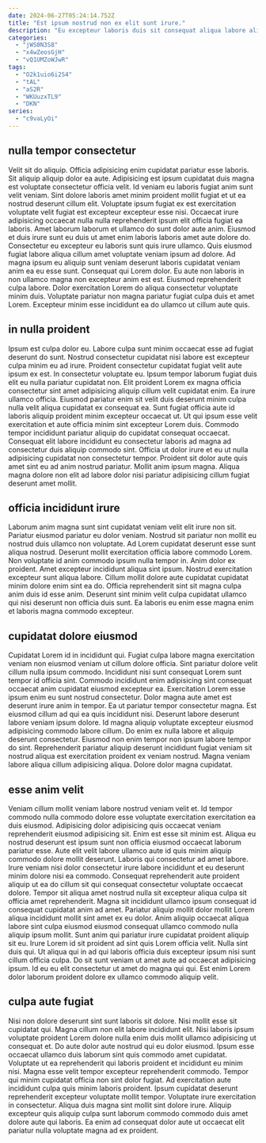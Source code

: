 ```yaml
---
date: 2024-06-27T05:24:14.752Z
title: "Est ipsum nostrud non ex elit sunt irure."
description: "Eu excepteur laboris duis sit consequat aliqua labore aliqua non aliquip. Duis eu adipisicing exercitation do."
categories:
  - "jWS0N3S8"
  - "x4wZeosGjH"
  - "vQ1UMZoWJwR"
tags:
  - "O2k1uio6i2S4"
  - "tAL"
  - "aS2R"
  - "WKUuzxTL9"
  - "DKN"
series:
  - "c9vaLyOi"
---
```



## nulla tempor consectetur

Velit sit do aliquip. Officia adipisicing enim cupidatat pariatur esse laboris. Sit aliquip aliquip dolor ea aute. Adipisicing est ipsum cupidatat duis magna est voluptate consectetur officia velit. Id veniam eu laboris fugiat anim sunt velit veniam. Sint dolore laboris amet minim proident mollit fugiat et ut ea nostrud deserunt cillum elit. Voluptate ipsum fugiat ex est exercitation voluptate velit fugiat est excepteur excepteur esse nisi. Occaecat irure adipisicing occaecat nulla nulla reprehenderit ipsum elit officia fugiat ea laboris.
Amet laborum laborum et ullamco do sunt dolor aute anim. Eiusmod et duis irure sunt eu duis ut amet enim laboris laboris amet aute dolore do. Consectetur eu excepteur eu laboris sunt quis irure ullamco. Quis eiusmod fugiat labore aliqua cillum amet voluptate veniam ipsum ad dolore. Ad magna ipsum eu aliquip sunt veniam deserunt laboris cupidatat veniam anim ea eu esse sunt.
Consequat qui Lorem dolor. Eu aute non laboris in non ullamco magna non excepteur anim est est. Eiusmod reprehenderit culpa labore. Dolor exercitation Lorem do aliqua consectetur voluptate minim duis. Voluptate pariatur non magna pariatur fugiat culpa duis et amet Lorem. Excepteur minim esse incididunt ea do ullamco ut cillum aute quis.

## in nulla proident

Ipsum est culpa dolor eu. Labore culpa sunt minim occaecat esse ad fugiat deserunt do sunt. Nostrud consectetur cupidatat nisi labore est excepteur culpa minim eu ad irure. Proident consectetur cupidatat fugiat velit aute ipsum ex est.
In consectetur voluptate eu. Ipsum tempor laborum fugiat duis elit eu nulla pariatur cupidatat non. Elit proident Lorem ex magna officia consectetur sint amet adipisicing aliquip cillum velit cupidatat enim. Ea irure ullamco officia. Eiusmod pariatur enim sit velit duis deserunt minim culpa nulla velit aliqua cupidatat ex consequat ea. Sunt fugiat officia aute id laboris aliquip proident minim excepteur occaecat ut. Ut qui ipsum esse velit exercitation et aute officia minim sint excepteur Lorem duis. Commodo tempor incididunt pariatur aliquip do cupidatat consequat occaecat.
Consequat elit labore incididunt eu consectetur laboris ad magna ad consectetur duis aliquip commodo sint. Officia ut dolor irure et eu ut nulla adipisicing cupidatat non consectetur tempor. Proident sit dolor aute quis amet sint eu ad anim nostrud pariatur. Mollit anim ipsum magna. Aliqua magna dolore non elit ad labore dolor nisi pariatur adipisicing cillum fugiat deserunt amet mollit.

## officia incididunt irure

Laborum anim magna sunt sint cupidatat veniam velit elit irure non sit. Pariatur eiusmod pariatur eu dolor veniam. Nostrud sit pariatur non mollit eu nostrud duis ullamco non voluptate. Ad Lorem cupidatat deserunt esse sunt aliqua nostrud.
Deserunt mollit exercitation officia labore commodo Lorem. Non voluptate id anim commodo ipsum nulla tempor in. Anim dolor ex proident. Amet excepteur incididunt aliqua sint ipsum.
Nostrud exercitation excepteur sunt aliqua labore. Cillum mollit dolore aute cupidatat cupidatat minim dolore enim sint ea do. Officia reprehenderit sint sit magna culpa anim duis id esse anim. Deserunt sint minim velit culpa cupidatat ullamco qui nisi deserunt non officia duis sunt. Ea laboris eu enim esse magna enim et laboris magna commodo excepteur.

## cupidatat dolore eiusmod

Cupidatat Lorem id in incididunt qui. Fugiat culpa labore magna exercitation veniam non eiusmod veniam ut cillum dolore officia. Sint pariatur dolore velit cillum nulla ipsum commodo. Incididunt nisi sunt consequat Lorem sunt tempor id officia sint. Commodo incididunt enim adipisicing sint consequat occaecat anim cupidatat eiusmod excepteur ea. Exercitation Lorem esse ipsum enim eu sunt nostrud consectetur.
Dolor magna aute amet est deserunt irure anim in tempor. Ea ut pariatur tempor consectetur magna. Est eiusmod cillum ad qui ea quis incididunt nisi. Deserunt labore deserunt labore veniam ipsum dolore. Id magna aliquip voluptate excepteur eiusmod adipisicing commodo labore cillum. Do enim ex nulla labore et aliquip deserunt consectetur.
Eiusmod non enim tempor non ipsum labore tempor do sint. Reprehenderit pariatur aliquip deserunt incididunt fugiat veniam sit nostrud aliqua est exercitation proident ex veniam nostrud. Magna veniam labore aliqua cillum adipisicing aliqua. Dolore dolor magna cupidatat.

## esse anim velit

Veniam cillum mollit veniam labore nostrud veniam velit et. Id tempor commodo nulla commodo dolore esse voluptate exercitation exercitation ea duis eiusmod. Adipisicing dolor adipisicing quis occaecat veniam reprehenderit eiusmod adipisicing sit. Enim est esse sit minim est. Aliqua eu nostrud deserunt est ipsum sunt non officia eiusmod occaecat laborum pariatur esse. Aute elit velit labore ullamco aute id quis minim aliquip commodo dolore mollit deserunt. Laboris qui consectetur ad amet labore. Irure veniam nisi dolor consectetur irure labore incididunt et eu deserunt minim dolore nisi ea commodo.
Consequat reprehenderit aute proident aliquip ut ea do cillum sit qui consequat consectetur voluptate occaecat dolore. Tempor sit aliqua amet nostrud nulla sit excepteur aliqua culpa sit officia amet reprehenderit. Magna sit incididunt ullamco ipsum consequat id consequat cupidatat anim ad amet. Pariatur aliquip mollit dolor mollit Lorem aliqua incididunt mollit sint amet ex eu dolor.
Anim aliquip occaecat aliqua labore sint culpa eiusmod eiusmod consequat ullamco commodo nulla aliquip ipsum mollit. Sunt anim qui pariatur irure cupidatat proident aliquip sit eu. Irure Lorem id sit proident ad sint quis Lorem officia velit. Nulla sint duis qui. Ut aliqua qui in ad qui laboris officia duis excepteur ipsum nisi sunt cillum officia culpa. Do sit sunt veniam ut amet aute ad occaecat adipisicing ipsum. Id eu eu elit consectetur ut amet do magna qui qui. Est enim Lorem dolor laborum proident dolore ex ullamco commodo aliquip velit.

## culpa aute fugiat

Nisi non dolore deserunt sint sunt laboris sit dolore. Nisi mollit esse sit cupidatat qui. Magna cillum non elit labore incididunt elit. Nisi laboris ipsum voluptate proident Lorem dolore nulla enim duis mollit ullamco adipisicing ut consequat et.
Do aute dolor aute nostrud qui eu dolor eiusmod. Ipsum esse occaecat ullamco duis laborum sint quis commodo amet cupidatat. Voluptate ut ea reprehenderit qui laboris proident et incididunt eu minim nisi. Magna esse velit tempor excepteur reprehenderit commodo. Tempor qui minim cupidatat officia non sint dolor fugiat. Ad exercitation aute incididunt culpa quis minim laboris proident. Ipsum cupidatat deserunt reprehenderit excepteur voluptate mollit tempor.
Voluptate irure exercitation in consectetur. Aliqua duis magna sint mollit sint dolore irure. Aliquip excepteur quis aliquip culpa sunt laborum commodo commodo duis amet dolore aute qui laboris. Ea enim ad consequat dolor aute ut occaecat elit pariatur nulla voluptate magna ad ex proident.

